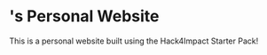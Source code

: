 # <Eclypsee>'s Personal Website

This is a personal website built using the Hack4Impact Starter Pack!
<Personal website uh>

